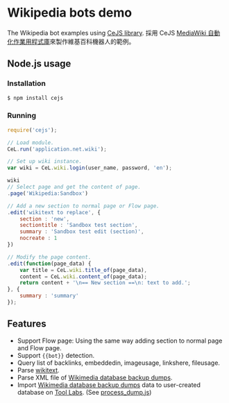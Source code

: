 ﻿# Wikipedia bots demo
The Wikipedia bot examples using [CeJS library](https://github.com/kanasimi/CeJS).
採用 CeJS [MediaWiki 自動化作業用程式庫](https://github.com/kanasimi/CeJS/blob/master/application/net/wiki.js)來製作維基百科機器人的範例。

## Node.js usage

### Installation
``` bash
$ npm install cejs
```

### Running
``` JavaScript
require('cejs');

// Load module.
CeL.run('application.net.wiki');

// Set up wiki instance.
var wiki = CeL.wiki.login(user_name, password, 'en');

wiki
// Select page and get the content of page.
.page('Wikipedia:Sandbox')

// Add a new section to normal page or Flow page.
.edit('wikitext to replace', {
	section : 'new',
	sectiontitle : 'Sandbox test section',
	summary : 'Sandbox test edit (section)',
	nocreate : 1
})

// Modify the page content.
.edit(function(page_data) {
	var title = CeL.wiki.title_of(page_data),
	content = CeL.wiki.content_of(page_data);
	return content + '\n== New section ==\n: text to add.';
}, {
	summary : 'summary'
});
```

## Features
* Support Flow page: Using the same way adding section to normal page and Flow page.
* Support <code>{{bot}}</code> detection.
* Query list of backlinks, embeddedin, imageusage, linkshere, fileusage.
* Parse [wikitext](https://www.mediawiki.org/wiki/Wikitext).
* Parse XML file of [Wikimedia database backup dumps](http://dumps.wikimedia.org/backup-index.html).
* Import [Wikimedia database backup dumps](http://dumps.wikimedia.org/backup-index.html) data to user-created database on [Tool Labs](http://tools.wmflabs.org/). (See [process_dump.js](https://github.com/kanasimi/wikibot/blob/master/process_dump.js))
